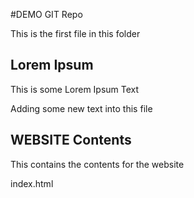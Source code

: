#DEMO GIT Repo

This is the first file in this folder

## Lorem Ipsum

This is some Lorem Ipsum Text

Adding some new text into this file

## WEBSITE Contents

This contains the contents for the website

index.html

